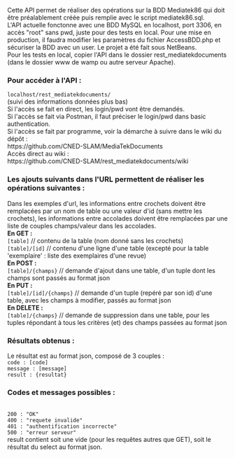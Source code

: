 Cette API permet de réaliser des opérations sur la BDD Mediatek86 qui doit être préalablement créée puis remplie avec le script mediatek86.sql.<br />
L'API actuelle fonctonne avec une BDD MySQL en localhost, port 3306, en accès "root" sans pwd, juste pour des tests en local. Pour une mise en production, il faudra modifier les paramètres du fichier AccessBDD.php et sécuriser la BDD avec un user.
Le projet a été fait sous NetBeans.<br />
Pour les tests en local, copier l'API dans le dossier rest_mediatekdocuments (dans le dossier www de wamp ou autre serveur Apache).

<h3>Pour accéder à l'API : </h3>
<code>localhost/rest_mediatekdocuments/</code><br />
(suivi des informations données plus bas)<br />
Si l'accès se fait en direct, les login/pwd vont être demandés.<br />
Si l'accès se fait via Postman, il faut préciser le login/pwd dans basic authentication.<br />
Si l'accès se fait par programme, voir la démarche à suivre dans le wiki du dépôt :<br />
https://github.com/CNED-SLAM/MediaTekDocuments
<br />Accès direct au wiki :<br />
https://github.com/CNED-SLAM/rest_mediatekdocuments/wiki

<h3>Les ajouts suivants dans l'URL permettent de réaliser les opérations suivantes :</h3>
Dans les exemples d'url, les informations entre crochets doivent être remplacées par un nom de table ou une valeur d'id (sans mettre les crochets), les informations entre accolades doivent être remplacées par une liste de couples champs/valeur dans les accolades.<br />
<strong>En GET :</strong><br />
<code>[table]</code> // contenu de la table (nom donné sans les crochets)<br />
<code>[table]/[id]</code> // contenu d'une ligne d'une table (excepté pour la table 'exemplaire' : liste des exemplaires d'une revue)<br />
<strong>En POST :</strong><br />
<code>[table]/{champs}</code> // demande d'ajout dans une table, d'un tuple dont les champs sont passés au format json<br />
<strong>En PUT :</strong><br />
<code>[table]/[id]/{champs}</code> // demande d'un tuple (repéré par son id) d'une table, avec les champs à modifier, passés au format json<br />
<strong>En DELETE :</strong><br />
<code>[table]/{champs}</code> // demande de suppression dans une table, pour les tuples répondant à tous les critères  (et) des champs passées au format json<br />

<h3> Résultats obtenus : </h3>
Le résultat est au format json, composé de 3 couples :<br />
<code>code : [code]</code><br />
<code>message : [message]</code><br />
<code>result : {resultat}</code><br />

<h3>Codes et messages possibles :</h3><br />
<code>200 : "OK"</code><br />
<code>400 : "requete invalide"</code><br />
<code>401 : "authentification incorrecte"</code><br />
<code>500 : "erreur serveur"</code><br />
result contient soit une vide (pour les requêtes autres que GET), soit le résultat du select au format json.
